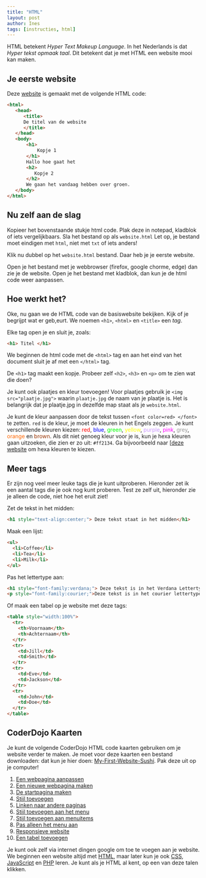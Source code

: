 ```yaml
---
title: "HTML"
layout: post
author: Ines
tags: [instructies, html]
---
```

HTML betekent *Hyper Text Makeup Language*. In het Nederlands is dat *Hyper tekst opmaak taal*. Dit betekent dat je met HTML een website mooi kan maken.

Je eerste website
-----------------
Deze [website](http://www.coderdojo-arnhem.nl/wp-content/uploads/2017/02/website.html) is gemaakt met de volgende HTML code:

```html
<html>
   <head>
      <title>
      De titel van de website
      </title>
   </head>
   <body>
       <h1>
           Kopje 1
       </h1>
       Hallo hoe gaat het
       <h2>
          Kopje 2
       </h2>
       We gaan het vandaag hebben over groen.
   </body>
</html>
```

Nu zelf aan de slag
-------------------
Kopieer het bovenstaande stukje html code. Plak deze in notepad, kladblok of iets vergelijkbaars. Sla het bestand op als `website.html`
Let op, je bestand moet eindigen met `html`, niet met `txt` of iets anders!

Klik nu dubbel op het `website.html` bestand. Daar heb je je eerste website.

Open je het bestand met je webbrowser (firefox, google chorme, edge) dan zie je de website. Open je het bestand met kladblok, dan kun je de html code weer aanpassen.

Hoe werkt het?
--------------
Oke, nu gaan we de HTML code van de basiswebsite bekijken. Kijk of je begrijpt wat er geb,eurt. We noemen `<h1>`, `<html>` en `<title>` een *tag*. 

Elke tag open je en sluit je, zoals:

```html
<h1> Titel </h1>
```

We beginnen de html code met de `<html>` tag en aan het eind van het document sluit je af met een `</html>` tag.

De `<h1>` tag maakt een kopje. Probeer zelf `<h2>`, `<h3>` en `<p>` om te zien wat die doen?

Je kunt ook plaatjes en kleur toevoegen! Voor plaatjes gebruik je `<img src="plaatje.jpg">` waarin `plaatje.jpg` de naam van je plaatje is. Het is belangrijk dat je plaatje.jpg in dezelfde map staat als je `website.html`.

Je kunt de kleur aanpassen door de tekst tussen
`<font color=red> </font>` te zetten. `red` is de kleur, je moet de kleuren in het Engels zeggen. Je kunt verschillende kleuren kiezen: <span style="color: #ff0000;">red</span>, <span style="color: #0000ff;">blue</span>, <span style="color: #00ff00;">green</span>, <span style="color: #ffff00;">yellow</span>, <span style="color: #cc99ff;">purple</span>, <span style="color: #ff00ff;">pink</span>, <span style="color: #999999;">grey</span>, <span style="color: #ff6600;">orange</span> en <span style="color: #993300;">brown</span>. Als dit niet genoeg kleur voor je is, kun je hexa kleuren gaan uitzoeken, die zien er zo uit: `#ff2134`. Ga bijvoorbeeld naar [[deze website](https://www.w3schools.com/colors/colors_picker.asp) om hexa kleuren te kiezen.

Meer tags
---------

Er zijn nog veel meer leuke tags die je kunt uitproberen. Hieronder zet ik een aantal tags die je ook nog kunt proberen. Test ze zelf uit, hieronder zie je alleen de code, niet hoe het eruit ziet!

Zet de tekst in het midden:

```html
<h1 style="text-align:center;"> Deze tekst staat in het midden</h1>
```

Maak een lijst:

```html
<ul>
  <li>Coffee</li>
  <li>Tea</li>
  <li>Milk</li>
</ul>
```

Pas het lettertype aan:

```html
<h1 style="font-family:verdana;"> Deze tekst is in het Verdana Lettertype </h1>
<p style="font-family:courier;">Deze tekst is in het courier lettertype</p>
```

Of maak een tabel op je website met deze tags:

```html
<table style="width:100%">
  <tr>
    <th>Voornaam</th>
    <th>Achternaam</th>
  </tr>
  <tr>
    <td>Jill</td>
    <td>Smith</td>
  </tr>
  <tr>
    <td>Eve</td>
    <td>Jackson</td>
  </tr>
  <tr>
    <td>John</td>
    <td>Doe</td>
  </tr>
</table>
```

CoderDojo Kaarten
--------------------------------
Je kunt de volgende CoderDojo HTML code kaarten gebruiken om je website verder te maken. Je moet voor deze kaarten een bestand downloaden: dat kun je hier doen: <a href="http://www.coderdojo-arnhem.nl/wp-content/uploads/2017/02/My-First-Website-Sushi.zip" rel="">My-First-Website-Sushi</a>. Pak deze uit op je computer!

  1. [Een webpagina aanpassen](/static/pdf/1-Een-webpagina-aanpassen.pdf)
  2. [Een nieuwe webpagina maken](/static/pdf/2-Een-nieuwe-webpagina-maken.pdf)
  3. [De startpagina maken](/static/pdf/3-De-startpagina-maken.pdf)
  4. [Stijl toevoegen](/static/pdf/4-Stijl-toevoegen.pdf)
  5. [Linken naar andere paginas](/static/pdf/5-Linken-naar-andere-paginas.pdf)
  6. [Stijl toevoegen aan het menu](/static/pdf/6-Stijl-toevoegen-aan-het-menu.pdf)
  7. [Stijl toevoegen aan menuitems](/static/pdf/7-Stijl-toevoegen-aan-menuitems.pdf)
  8. [Pas alleen het menu aan](/static/pdf/8-Pas-alleen-het-menu-aan.pdf)
  9. [Responsieve website](/static/pdf/9-Responsieve-website.pdf)
  10. [Een tabel toevoegen](/static/pdf/10-Een-tabel-toevoegen.pdf)

Je kunt ook zelf via internet dingen google om toe te voegen aan je website. We beginnen een website altijd met [HTML](https://www.w3schools.com/html/default.asp), maar later kun je ook [CSS](https://www.w3schools.com/css/default.asp), [JavaScript](https://www.w3schools.com/js/default.asp) en [PHP](https://www.w3schools.com/php/default.asp) leren. Je kunt als je HTML al kent, op een van deze talen klikken.